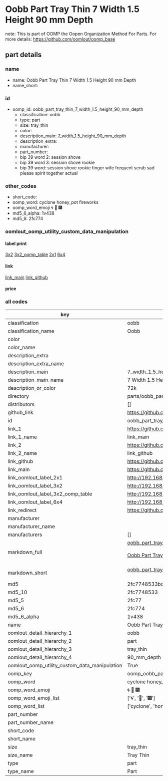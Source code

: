 # Oobb Part Tray Thin 7 Width 1.5 Height 90 mm Depth  

note: This is part of OOMP the Oopen Organization Method For Parts. For more details: https://github.com/oomlout/oomp_base

##  part details
  







### name
* name: Oobb Part Tray Thin 7 Width 1.5 Height 90 mm Depth
* name_short: 
### id
* oomp_id: oobb_part_tray_thin_7_width_1.5_height_90_mm_depth
  * classification: oobb
  * type: part
  * size: tray_thin
  * color: 
  * description_main: 7_width_1.5_height_90_mm_depth
  * description_extra: 
  * manufacturer: 
  * part_number: 
  * bip 39 word 2: session shove
  * bip 39 word 3: session shove rookie
  * bip 39 word: session shove rookie finger wife frequent scrub sad please spirit together actual

### other_codes
* short_code: 
* oomp_word: cyclone honey_pot fireworks
* oomp_word_emoji :cyclone: :honey_pot: :fireworks:
* md5_6_alpha: 1v438
* md5_6: 2fc774






### oomlout_oomp_utility_custom_data_manipulation
#### label print
[3x2](http://192.168.1.245:1112/?label=oomp%201v438)
[3x2_oomp_table](http://192.168.1.108:1112/?label=oomp%201v438)
[2x1](http://192.168.1.242:1112/?label=oomp%201v438)
[6x4](http://192.168.1.55:1112/?label=oomp%201v438)    

#### link

[link_main](https://github.com/oomlout/oomlout_oomp_version_1_messy/tree/main/parts/oobb_part_tray_thin_7_width_1.5_height_90_mm_depth) [link_github](https://github.com/oomlout/oomlout_oomp_version_1_messy/tree/main/parts/oobb_part_tray_thin_7_width_1.5_height_90_mm_depth)                             

#### price







### all codes 
| key | value |  
| --- | --- |  
| classification | oobb |  
| classification_name | Oobb |  
| color |  |  
| color_name |  |  
| description_extra |  |  
| description_extra_name |  |  
| description_main | 7_width_1.5_height_90_mm_depth |  
| description_main_name | 7 Width 1.5 Height 90 mm Depth |  
| description_or_color | 72k |  
| directory | parts/oobb_part_tray_thin_7_width_1.5_height_90_mm_depth |  
| distributors | [] |  
| github_link | https://github.com/oomlout/oomlout_oomp_part_src/tree/main/parts/oobb_part_tray_thin_7_width_1.5_height_90_mm_depth |  
| id | oobb_part_tray_thin_7_width_1.5_height_90_mm_depth |  
| link_1 | https://github.com/oomlout/oomlout_oomp_version_1_messy/tree/main/parts/oobb_part_tray_thin_7_width_1.5_height_90_mm_depth |  
| link_1_name | link_main |  
| link_2 | https://github.com/oomlout/oomlout_oomp_version_1_messy/tree/main/parts/oobb_part_tray_thin_7_width_1.5_height_90_mm_depth |  
| link_2_name | link_github |  
| link_github | https://github.com/oomlout/oomlout_oomp_version_1_messy/tree/main/parts/oobb_part_tray_thin_7_width_1.5_height_90_mm_depth |  
| link_main | https://github.com/oomlout/oomlout_oomp_version_1_messy/tree/main/parts/oobb_part_tray_thin_7_width_1.5_height_90_mm_depth |  
| link_oomlout_label_2x1 | http://192.168.1.242:1112/?label=oomp%201v438 |  
| link_oomlout_label_3x2 | http://192.168.1.245:1112/?label=oomp%201v438 |  
| link_oomlout_label_3x2_oomp_table | http://192.168.1.108:1112/?label=oomp%201v438 |  
| link_oomlout_label_6x4 | http://192.168.1.55:1112/?label=oomp%201v438 |  
| link_redirect | https://github.com/oomlout/oomlout_oomp_version_1_messy/tree/main/parts/oobb_part_tray_thin_7_width_1.5_height_90_mm_depth |  
| manufacturer |  |  
| manufacturer_name |  |  
| manufacturers | [] |  
| markdown_full | [oobb_part_tray_thin_7_width_1.5_height_90_mm_depth](none)<br>[](none)<br>[Oobb Part Tray Thin 7 Width 1.5 Height 90 Mm Depth](none)<br><br> |  
| markdown_short | [oobb_part_tray_thin_7_width_1.5_height_90_mm_depth](none)<br><br> |  
| md5 | 2fc7748533bdb83972fd756f77b1c622 |  
| md5_10 | 2fc7748533 |  
| md5_5 | 2fc77 |  
| md5_6 | 2fc774 |  
| md5_6_alpha | 1v438 |  
| name | Oobb Part Tray Thin 7 Width 1.5 Height 90 mm Depth |  
| oomlout_detail_hierarchy_1 | oobb |  
| oomlout_detail_hierarchy_2 | part |  
| oomlout_detail_hierarchy_3 | tray_thin |  
| oomlout_detail_hierarchy_4 | 90_mm_depth |  
| oomlout_oomp_utility_custom_data_manipulation | True |  
| oomp_key | oomp_oobb_part_tray_thin_7_width_1.5_height_90_mm_depth |  
| oomp_word | cyclone honey_pot fireworks |  
| oomp_word_emoji | :cyclone: :honey_pot: :fireworks: |  
| oomp_word_emoji_list | [':cyclone:', ':honey_pot:', ':fireworks:'] |  
| oomp_word_list | ['cyclone', 'honey_pot', 'fireworks'] |  
| part_number |  |  
| part_number_name |  |  
| short_code |  |  
| short_name |  |  
| size | tray_thin |  
| size_name | Tray Thin |  
| type | part |  
| type_name | Part |  
